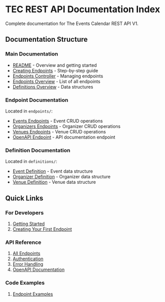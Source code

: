 # TEC REST API Documentation Index

Complete documentation for The Events Calendar REST API V1.

## Documentation Structure

### Main Documentation

- [README](README.md) - Overview and getting started
- [Creating Endpoints](creating-endpoints.md) - Step-by-step guide
- [Endpoints Controller](endpoints-controller.md) - Managing endpoints
- [Endpoints Overview](endpoints.md) - List of all endpoints
- [Definitions Overview](definitions.md) - Data structures

### Endpoint Documentation

Located in `endpoints/`:

- [Events Endpoints](endpoints/events.md) - Event CRUD operations
- [Organizers Endpoints](endpoints/organizers.md) - Organizer CRUD operations
- [Venues Endpoints](endpoints/venues.md) - Venue CRUD operations
- [OpenAPI Endpoint](endpoints/openapi.md) - API documentation endpoint

### Definition Documentation

Located in `definitions/`:

- [Event Definition](definitions/event.md) - Event data structure
- [Organizer Definition](definitions/organizer.md) - Organizer data structure
- [Venue Definition](definitions/venue.md) - Venue data structure

## Quick Links

### For Developers

1. [Getting Started](README.md#getting-started)
2. [Creating Your First Endpoint](creating-endpoints.md)

### API Reference

1. [All Endpoints](endpoints.md)
2. [Authentication](README.md#authentication)
3. [Error Handling](README.md#error-handling)
4. [OpenAPI Documentation](endpoints/openapi.md)

### Code Examples

1. [Endpoint Examples](creating-endpoints.md#step-2-create-the-endpoint-class)
